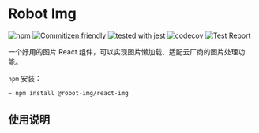 # Robot Img

[![npm](https://img.shields.io/npm/v/@robot-img/react-img)](https://www.npmjs.com/package/@robot-img/react-img)
[![Commitizen friendly](https://img.shields.io/badge/commitizen-friendly-brightgreen.svg)](http://commitizen.github.io/cz-cli/)
[![tested with jest](https://img.shields.io/badge/tested_with-jest-99424f.svg)](https://github.com/facebook/jest)
[![codecov](https://codecov.io/gh/ykan/robot-img/branch/main/graph/badge.svg?token=16W86248CN)](https://codecov.io/gh/ykan/robot-img)
[![Test Report](https://github.com/ykan/robot-img/actions/workflows/ci.yml/badge.svg)](https://github.com/ykan/robot-img/actions/workflows/ci.yml)

一个好用的图片 React 组件，可以实现图片懒加载、适配云厂商的图片处理功能。

`npm` 安装：

```bash
~ npm install @robot-img/react-img
```

## 使用说明
